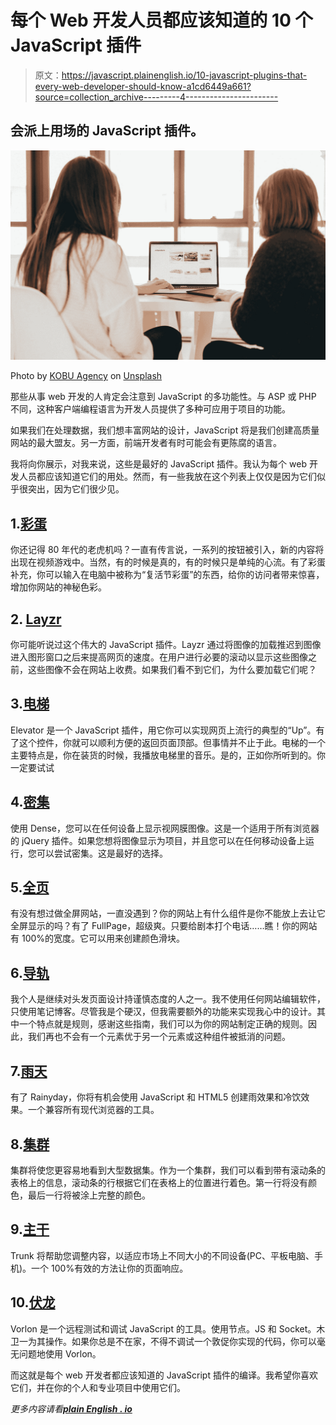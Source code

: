 # 每个 Web 开发人员都应该知道的 10 个 JavaScript 插件

> 原文：<https://javascript.plainenglish.io/10-javascript-plugins-that-every-web-developer-should-know-a1cd6449a661?source=collection_archive---------4----------------------->

## 会派上用场的 JavaScript 插件。

![](img/b68e4da3e4dad239c1335b3946e4b580.png)

Photo by [KOBU Agency](https://unsplash.com/@kobuagency?utm_source=medium&utm_medium=referral) on [Unsplash](https://unsplash.com?utm_source=medium&utm_medium=referral)

那些从事 web 开发的人肯定会注意到 JavaScript 的多功能性。与 ASP 或 PHP 不同，这种客户端编程语言为开发人员提供了多种可应用于项目的功能。

如果我们在处理数据，我们想丰富网站的设计，JavaScript 将是我们创建高质量网站的最大盟友。另一方面，前端开发者有时可能会有更陈腐的语言。

我将向你展示，对我来说，这些是最好的 JavaScript 插件。我认为每个 web 开发人员都应该知道它们的用处。然而，有一些我放在这个列表上仅仅是因为它们似乎很突出，因为它们很少见。

## 1.[彩蛋](https://github.com/eggjs/egg)

你还记得 80 年代的老虎机吗？一直有传言说，一系列的按钮被引入，新的内容将出现在视频游戏中。当然，有的时候是真的，有的时候只是单纯的心流。有了彩蛋补充，你可以输入在电脑中被称为“复活节彩蛋”的东西，给你的访问者带来惊喜，增加你网站的神秘色彩。

## 2. [Layzr](https://github.com/callmecavs/layzr.js/)

你可能听说过这个伟大的 JavaScript 插件。Layzr 通过将图像的加载推迟到图像进入图形窗口之后来提高网页的速度。在用户进行必要的滚动以显示这些图像之前，这些图像不会在网站上收费。如果我们看不到它们，为什么要加载它们呢？

## 3.[电梯](https://github.com/tholman/elevator.js)

Elevator 是一个 JavaScript 插件，用它你可以实现网页上流行的典型的“Up”。有了这个控件，你就可以顺利方便的返回页面顶部。但事情并不止于此。电梯的一个主要特点是，你在装货的时候，我播放电梯里的音乐。是的，正如你所听到的。你一定要试试

## 4.[密集](https://github.com/gocom/dense)

使用 Dense，您可以在任何设备上显示视网膜图像。这是一个适用于所有浏览器的 jQuery 插件。如果您想将图像显示为项目，并且您可以在任何移动设备上运行，您可以尝试密集。这是最好的选择。

## 5.[全页](https://github.com/alvarotrigo/fullpage.js)

有没有想过做全屏网站，一直没遇到？你的网站上有什么组件是你不能放上去让它全屏显示的吗？有了 FullPage，超级爽。只要给剧本打个电话……瞧！你的网站有 100%的宽度。它可以用来创建颜色滑块。

## 6.[导轨](https://ejulianova.github.io/guides/)

我个人是继续对头发页面设计持谨慎态度的人之一。我不使用任何网站编辑软件，只使用笔记博客。尽管我是个硬汉，但我需要额外的功能来实现我心中的设计。其中一个特点就是规则，感谢这些指南，我们可以为你的网站制定正确的规则。因此，我们再也不会有一个元素优于另一个元素或这种组件被抵消的问题。

## 7.[雨天](https://github.com/mubaidr/rainyday.js#rainydayjs)

有了 Rainyday，你将有机会使用 JavaScript 和 HTML5 创建雨效果和冷饮效果。一个兼容所有现代浏览器的工具。

## 8.[集群](https://www.npmjs.com/package/clusterjs)

集群将使您更容易地看到大型数据集。作为一个集群，我们可以看到带有滚动条的表格上的信息，滚动条的行根据它们在表格上的位置进行着色。第一行将没有颜色，最后一行将被涂上完整的颜色。

## 9.[主干](https://www.npmjs.com/package/trunk-js)

Trunk 将帮助您调整内容，以适应市场上不同大小的不同设备(PC、平板电脑、手机)。一个 100%有效的方法让你的页面响应。

## 10.[伏龙](https://www.npmjs.com/package/vorlon)

Vorlon 是一个远程测试和调试 JavaScript 的工具。使用节点。JS 和 Socket。木卫一为其操作。如果你总是不在家，不得不调试一个敦促你实现的代码，你可以毫无问题地使用 Vorlon。

而这就是每个 web 开发者都应该知道的 JavaScript 插件的编译。我希望你喜欢它们，并在你的个人和专业项目中使用它们。

*更多内容请看*[***plain English . io***](http://plainenglish.io/)